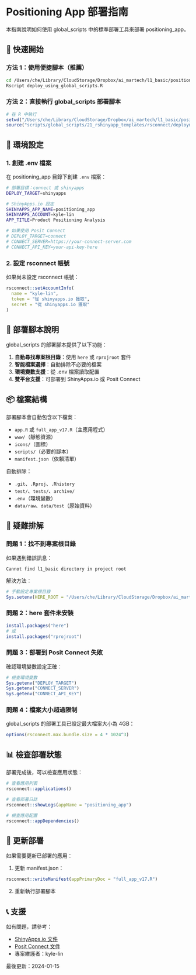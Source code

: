 # Positioning App 部署指南

本指南說明如何使用 global_scripts 中的標準部署工具來部署 positioning_app。

## 🚀 快速開始

### 方法 1：使用便捷腳本（推薦）

```bash
cd /Users/che/Library/CloudStorage/Dropbox/ai_martech/l1_basic/positioning_app
Rscript deploy_using_global_scripts.R
```

### 方法 2：直接執行 global_scripts 部署腳本

```r
# 在 R 中執行
setwd("/Users/che/Library/CloudStorage/Dropbox/ai_martech/l1_basic/positioning_app")
source("scripts/global_scripts/21_rshinyapp_templates/rsconnect/deployment_positioning_app.R")
```

## 📝 環境設定

### 1. 創建 .env 檔案

在 positioning_app 目錄下創建 `.env` 檔案：

```bash
# 部署目標：connect 或 shinyapps
DEPLOY_TARGET=shinyapps

# ShinyApps.io 設定
SHINYAPPS_APP_NAME=positioning_app
SHINYAPPS_ACCOUNT=kyle-lin
APP_TITLE=Product Positioning Analysis

# 如果使用 Posit Connect
# DEPLOY_TARGET=connect
# CONNECT_SERVER=https://your-connect-server.com
# CONNECT_API_KEY=your-api-key-here
```

### 2. 設定 rsconnect 帳號

如果尚未設定 rsconnect 帳號：

```r
rsconnect::setAccountInfo(
  name = "kyle-lin",
  token = "從 shinyapps.io 獲取",
  secret = "從 shinyapps.io 獲取"
)
```

## 🔧 部署腳本說明

global_scripts 的部署腳本提供了以下功能：

1. **自動尋找專案根目錄**：使用 `here` 或 `rprojroot` 套件
2. **智能檔案選擇**：自動排除不必要的檔案
3. **環境變數支援**：從 .env 檔案讀取配置
4. **雙平台支援**：可部署到 ShinyApps.io 或 Posit Connect

## 📦 檔案結構

部署腳本會自動包含以下檔案：
- `app.R` 或 `full_app_v17.R`（主應用程式）
- `www/`（靜態資源）
- `icons/`（圖標）
- `scripts/`（必要的腳本）
- `manifest.json`（依賴清單）

自動排除：
- `.git`、`.Rproj`、`.Rhistory`
- `test/`、`tests/`、`archive/`
- `.env`（環境變數）
- `data/raw`、`data/test`（原始資料）

## 🐛 疑難排解

### 問題 1：找不到專案根目錄

如果遇到錯誤訊息：
```
Cannot find l1_basic directory in project root
```

解決方法：
```r
# 手動設定專案根目錄
Sys.setenv(HERE_ROOT = "/Users/che/Library/CloudStorage/Dropbox/ai_martech")
```

### 問題 2：here 套件未安裝

```r
install.packages("here")
# 或
install.packages("rprojroot")
```

### 問題 3：部署到 Posit Connect 失敗

確認環境變數設定正確：
```r
# 檢查環境變數
Sys.getenv("DEPLOY_TARGET")
Sys.getenv("CONNECT_SERVER")
Sys.getenv("CONNECT_API_KEY")
```

### 問題 4：檔案大小超過限制

global_scripts 的部署工具已設定最大檔案大小為 4GB：
```r
options(rsconnect.max.bundle.size = 4 * 1024^3)
```

## 📊 檢查部署狀態

部署完成後，可以檢查應用狀態：

```r
# 查看應用列表
rsconnect::applications()

# 查看部署日誌
rsconnect::showLogs(appName = "positioning_app")

# 檢查應用配置
rsconnect::appDependencies()
```

## 🔄 更新部署

如果需要更新已部署的應用：

1. 更新 manifest.json：
```r
rsconnect::writeManifest(appPrimaryDoc = "full_app_v17.R")
```

2. 重新執行部署腳本

## 📞 支援

如有問題，請參考：
- [ShinyApps.io 文件](https://docs.rstudio.com/shinyapps.io/)
- [Posit Connect 文件](https://docs.posit.co/connect/)
- 專案維護者：kyle-lin

最後更新：2024-01-15 